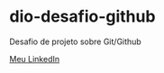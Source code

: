 # dio-desafio-github
Desafio de projeto sobre Git/Github

[Meu LinkedIn](https://www.linkedin.com/in/joice-souza-51a889208/)
